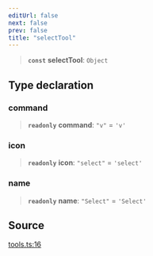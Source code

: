 ```yaml
---
editUrl: false
next: false
prev: false
title: "selectTool"
---
```


> **`const`** **selectTool**: `Object`

## Type declaration

### command

> **`readonly`** **command**: `"v"` = `'v'`

### icon

> **`readonly`** **icon**: `"select"` = `'select'`

### name

> **`readonly`** **name**: `"Select"` = `'Select'`

## Source

[tools.ts:16](https://github.com/nodenogg-in/alpha-p2p/blob/43ae393b39608a021b44acaf5959924eff4aeb19/packages/infinitykit/src/tools.ts#L16)
